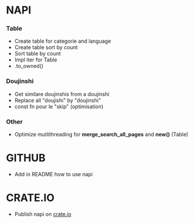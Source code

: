 # NAPI

### Table
- Create table for categorie and language
- Create table sort by count
- Sort table by count
- Impl iter for Table
- .to_owned()

### Doujinshi
- Get similare doujinshis from a doujinshi
- Replace all "doujishi" by "doujinshi"
- const fn pour le "skip" (optimisation)

### Other
- Optimize mutlithreading for **merge_search_all_pages** and **new()** (Table)

# GITHUB
- Add in README how to use napi

# CRATE.IO
- Publish napi on [crate.io](crate.io)
